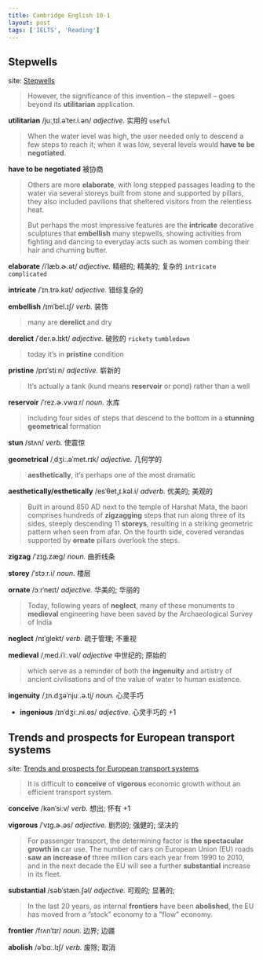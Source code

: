 ```yaml
---
title: Cambridge English 10-1
layout: post
tags: ['IELTS', 'Reading']
---
```

## Stepwells

site: [Stepwells](https://mini-ielts.com/414/reading/stepwells)

> However, the significance of this invention – the stepwell – goes beyond its **utilitarian** application.

**utilitarian** /juːˌtɪl.əˈter.i.ən/ *adjective.* 实用的  `useful`

> When the water level was high, the user needed only to descend a few steps to reach it; when it was low, several levels would **have to be negotiated**.

**have to be negotiated**  被协商

> Others are more **elaborate**, with long stepped passages leading to the water via several storeys built from stone and supported by pillars, they also included pavilions that sheltered visitors from the relentless heat.
>
> But perhaps the most impressive features are the **intricate** decorative sculptures that **embellish** many stepwells, showing activities from fighting and dancing to everyday acts such as women combing their hair and churning butter.

**elaborate** /iˈlæb.ɚ.ət/ *adjective.* 精细的; 精美的; 复杂的 `intricate` `complicated`

**intricate** /ˈɪn.trə.kət/ *adjective.* 错综复杂的 

**embellish** /ɪmˈbel.ɪʃ/ *verb.* 装饰

> many are **derelict** and dry

**derelict** /ˈder.ə.lɪkt/ *adjective.* 破败的 `rickety` `tumbledown`

> today it’s in **pristine** condition

**pristine** /prɪˈstiːn/ *adjective.* 崭新的

> It’s actually a tank (kund means **reservoir** or pond) rather than a well

**reservoir** /ˈrez.ɚ.vwɑːr/ *noun.* 水库

> including four sides of steps that descend to the bottom in a **stunning** **geometrical** formation

**stun** /stʌn/ *verb.* 使震惊

**geometrical** /ˌdʒiː.əˈmet.rɪk/ *adjective.* 几何学的

> **aesthetically**, it’s perhaps one of the most dramatic

**aesthetically/esthetically**  /esˈθet̬.ɪ.kəl.i/ *adverb.* 优美的; 美观的

> Built in around 850 AD next to the temple of Harshat Mata, the baori comprises hundreds of **zigzagging** steps that run along three of its sides, steeply descending 11 **storeys**, resulting in a striking geometric pattern when seen from afar. On the fourth side, covered verandas supported by **ornate** pillars overlook the steps.

**zigzag** /ˈzɪɡ.zæɡ/ *noun.* 曲折线条

**storey** /ˈstɔːr.i/ *noun.* 楼层

**ornate** /ɔːrˈneɪt/ *adjective.* 华美的; 华丽的

> Today, following years of **neglect**, many of these monuments to **medieval** engineering have been saved by the Archaeological Survey of India

**neglect** /nɪˈɡlekt/ *verb.* 疏于管理; 不重视

**medieval** /ˌmed.iˈiː.vəl/ *adjective* 中世纪的; 原始的

> which serve as a reminder of both the **ingenuity** and artistry of ancient civilisations and of the value of water to human existence.

**ingenuity** /ˌɪn.dʒəˈnjuː.ə.t̬i/ *noun.* 心灵手巧

- **ingenious** /ɪnˈdʒiː.ni.əs/ *adjective.* 心灵手巧的 +1

## Trends and prospects for European transport systems

site: [Trends and prospects for European transport systems](https://mini-ielts.com/415/reading/trends-and-prospects-for-european-transport-systems)

> It is difficult to **conceive** of **vigorous** economic growth without an efficient transport system.

**conceive** /kənˈsiːv/ *verb.* 想出; 怀有 +1

**vigorous** /ˈvɪɡ.ɚ.əs/ *adjective.* 剧烈的; 强健的; 坚决的

> For passenger transport, the determining factor is **the spectacular growth in** car use. The number of cars on European Union (EU) roads **saw an increase of** three million cars each year from 1990 to 2010, and in the next decade the EU will see a further **substantial** increase in its fleet.

**substantial** /səbˈstæn.ʃəl/ *adjective.* 可观的; 显著的;

> In the last 20 years, as internal **frontiers** have been **abolished**, the EU has moved from a ”stock” economy to a ”flow” economy.

**frontier** /frʌnˈtɪr/ *noun.* 边界; 边疆

**abolish** /əˈbɑː.lɪʃ/ *verb.* 废除; 取消


